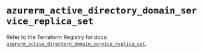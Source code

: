 # `azurerm_active_directory_domain_service_replica_set`

Refer to the Terraform Registry for docs: [`azurerm_active_directory_domain_service_replica_set`](https://registry.terraform.io/providers/hashicorp/azurerm/4.37.0/docs/resources/active_directory_domain_service_replica_set).
